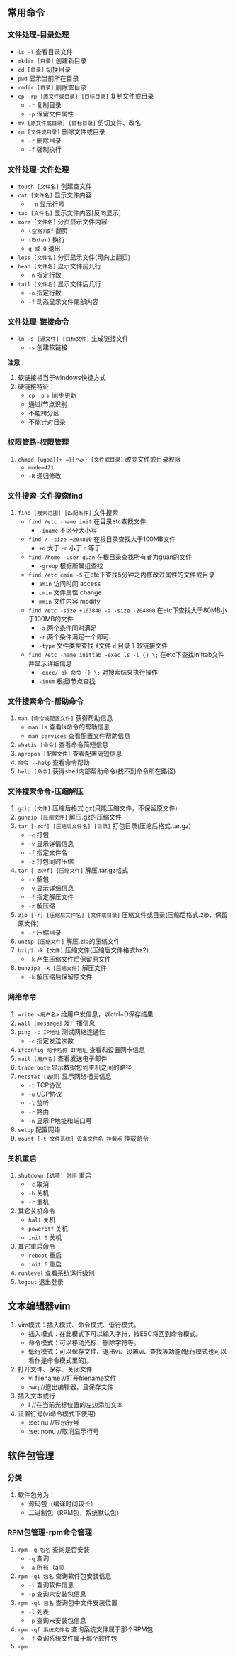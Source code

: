 ## 常用命令
### 文件处理-目录处理
- `ls -l` 查看目录文件
- `mkdir [目录]` 创建新目录
- `cd [目录]` 切换目录
- `pwd` 显示当前所在目录
- `rmdir [目录]` 删除空目录
- `cp -rp [原文件或目录] [目标目录]` 复制文件或目录
  * `-r` 复制目录
  * `-p` 保留文件属性
- `mv [原文件或目录] [目标目录]` 剪切文件、改名
- `rm [文件或目录]` 删除文件或目录
  * `-r` 删除目录
  * `-f` 强制执行

### 文件处理-文件处理
- `touch [文件名]` 创建空文件
- `cat [文件名]` 显示文件内容
  * `- n` 显示行号
- `tac [文件名]` 显示文件内容[反向显示]
- `more [文件名]` 分页显示文件内容
  * `(空格)或f` 翻页
  * `(Enter)` 换行
  * `q 或 Q` 退出
- `less [文件名]` 分页显示文件(可向上翻页)
- `head [文件名]` 显示文件前几行
  * `-n` 指定行数
- `tail [文件名]` 显示文件后几行
  * `-n` 指定行数
  * `-f` 动态显示文件尾部内容

### 文件处理-链接命令
- `ln -s [源文件] [目标文件]` 生成链接文件
  * `-s` 创建软链接

**注意**：
1. 软链接相当于windows快捷方式
2. 硬链接特征：
   * `cp -p` + 同步更新
   * 通过i节点识别
   * 不能跨分区
   * 不能针对目录

### 权限管路-权限管理
1. `chmod {ugoa}{+-=}{rwx} [文件或目录]` 改变文件或目录权限
   * `mode=421`
   * `-R` 递归修改

### 文件搜索-文件搜索find
1. `find [搜索范围] [匹配条件]` 文件搜索
   * `find /etc -name init` 在目录etc查找文件
     - `-iname` 不区分大小写
   * `find / -size +204800` 在根目录查找大于100MB文件
     - `+n` 大于 `-n` 小于 `n` 等于
   * `find /home -user guan` 在根目录查找所有者为guan的文件
     - `-group` 根据所属组查找
   * `find /etc cmin -5` 在etc下查找5分钟之内修改过属性的文件或目录
     - `amin` 访问时间 access
     - `cmin` 文件属性 change
     - `mmin` 文件内容 modify
   * `find /etc -size +163840 -a -size -204800` 在etc下查找大于80MB小于100MB的文件
     - `-a` 两个条件同时满足
     - `-r` 两个条件满足一个即可
     - `-type` 文件类型查找 `f`文件 `d` 目录 `l` 软链接文件
   * `find /etc -name inittab -exec ls -l {} \;` 在etc下查找inittab文件并显示详细信息
     - `-exec/-ok 命令 {} \;`  对搜索结果执行操作
     - `-inum` 根据i节点查找

### 文件搜索命令-帮助命令
1. `man [命令或配置文件]` 获得帮助信息
   * `man ls` 查看ls命令的帮助信息
   * `man services` 查看配置文件帮助信息
2. `whatis [命令]` 查看命令简短信息
3. `apropos [配置文件]` 查看配置简短信息      
4. `命令 --help` 查看命令帮助
5. `help [命令]` 获得shell内部帮助命令(找不到命令所在路径)

### 文件搜索命令-压缩解压
1. `gzip [文件]` 压缩后格式.gz(只能压缩文件，不保留原文件)
2. `gunzip [压缩文件]` 解压.gz的压缩文件
3. `tar [-zcf] [压缩后文件名] [目录]` 打包目录(压缩后格式.tar.gz)
   * `-c` 打包
   * `-v` 显示详情信息
   * `-f` 指定文件名
   * `-z` 打包同时压缩
4. `tar [-zxvf] [压缩文件]` 解压.tar.gz格式
   * `-x` 解包
   * `-v` 显示详细信息
   * `-f` 指定解压文件
   * `-z` 解压缩
5. `zip [-r] [压缩后文件名] [文件或目录]` 压缩文件或目录(压缩后格式.zip，保留原文件)
   * `-r` 压缩目录
6. `unzip [压缩文件]` 解压.zip的压缩文件
7. `bzip2 -k [文件]` 压缩文件(压缩后文件格式bz2)
   * `-k` 产生压缩文件后保留原文件
8. `bunzip2 -k [压缩文件]` 解压文件
   * `-k` 解压缩后保留原文件 

### 网络命令
1. `write <用户名>` 给用户发信息，以ctrl+D保存结果
2. `wall [message]` 发广播信息
3. `ping -c IP地址` 测试网络连通性
   * `-c` 指定发送次数 
4. `ifconfig 网卡名称 IP地址` 查看和设置网卡信息
5. `mail [用户名]` 查看发送电子邮件
6. `traceroute` 显示数据包到主机之间的路径
7. `netstat [选项]` 显示网络相关信息
   * `-t` TCP协议
   * `-u` UDP协议
   * `-l` 监听
   * `-r` 路由
   * `-n` 显示IP地址和端口号
8. `setup` 配置网络
9. `mount [-t 文件系统] 设备文件名 挂载点` 挂载命令

### 关机重启
1. `shutdown [选项] 时间` 重启
   * `-c` 取消
   * `-h` 关机
   * `-r` 重机
2. 其它关机命令
   * `halt` 关机
   * `poweroff` 关机
   * `init 0` 关机
3. 其它重启命令
   * `reboot` 重启
   * `init 6` 重启
4. `runlevel` 查看系统运行级别
5. `logout` 退出登录

## 文本编辑器vim
1. vim模式：插入模式、命令模式、低行模式。
   * 插入模式：在此模式下可以输入字符，按ESC将回到命令模式。
   * 命令模式：可以移动光标、删除字符等。
   * 低行模式：可以保存文件、退出vi、设置vi、查找等功能(低行模式也可以看作是命令模式里的)。
2. 打开文件、保存、关闭文件
   * vi filename  //打开filename文件 
   * :wq  //退出编辑器，且保存文件
3. 插入文本或行
   * i //在当前光标位置的左边添加文本
4. 设置行号(vi命令模式下使用)
   * :set nu  //显示行号
   * :set nonu  //取消显示行号

## 软件包管理
### 分类
1. 软件包分为：
   * 源码包（编译时间较长）
   * 二进制包（RPM包，系统默认包）

### RPM包管理-rpm命令管理
1. `rpm -q 包名` 查询是否安装
   * `-q` 查询
   * `-a` 所有（all）
2. `rpm -qi 包名` 查询软件包安装信息
   * `-i` 查询软件信息
   * `-p` 查询未安装包信息
3. `rpm -ql 包名` 查询包中文件安装位置
   * `-l` 列表
   * `-p` 查询未安装包信息
4. `rpm -qf 系统文件名` 查询系统文件属于那个RPM包
   * `-f` 查询系统文件属于那个软件包 
5. `rpm `

